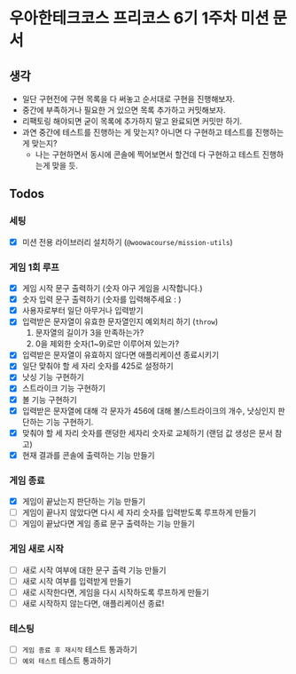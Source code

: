 # 우아한테크코스 프리코스 6기 1주차 미션 문서

## 생각

- 일단 구현전에 구현 목록을 다 써놓고 순서대로 구현을 진행해보자.
- 중간에 부족하거나 필요한 거 있으면 목록 추가하고 커밋해보자.
- 리팩토링 해야되면 굳이 목록에 추가하지 말고 완료되면 커밋만 하기.
- 과연 중간에 테스트를 진행하는 게 맞는지? 아니면 다 구현하고 테스트를 진행하는게 맞는지?
  - 나는 구현하면서 동시에 콘솔에 찍어보면서 할건데 다 구현하고 테스트 진행하는게 맞을 듯.

## Todos

### 세팅

- [x] 미션 전용 라이브러리 설치하기 (`@woowacourse/mission-utils`)

### 게임 1회 루프

- [x] 게임 시작 문구 출력하기 (숫자 야구 게임을 시작합니다.)
- [x] 숫자 입력 문구 출력하기 (숫자를 입력해주세요 : )
- [x] 사용자로부터 일단 아무거나 입력받기
- [x] 입력받은 문자열이 유효한 문자열인지 예외처리 하기 (`throw`)
  1. 문자열의 길이가 3을 만족하는가?
  2. 0을 제외한 숫자(1~9)로만 이루어져 있는가?
- [x] 입력받은 문자열이 유효하지 않다면 애플리케이션 종료시키기
- [x] 일단 맞춰야 할 세 자리 숫자를 425로 설정하기
- [x] 낫싱 기능 구현하기
- [x] 스트라이크 기능 구현하기
- [x] 볼 기능 구현하기
- [x] 입력받은 문자열에 대해 각 문자가 456에 대해 볼/스트라이크의 개수, 낫싱인지 판단하는 기능 구현하기.
- [x] 맞춰야 할 세 자리 숫자를 랜덩한 세자리 숫자로 교체하기 (랜덤 값 생성은 문서 참고)
- [x] 현재 결과를 콘솔에 출력하는 기능 만들기

### 게임 종료

- [x] 게임이 끝났는지 판단하는 기능 만들기
- [ ] 게임이 끝나지 않았다면 다시 세 자리 숫자를 입력받도록 루프하게 만들기
- [ ] 게임이 끝났다면 게임 종료 문구 출력하는 기능 만들기

### 게임 새로 시작

- [ ] 새로 시작 여부에 대한 문구 출력 기능 만들기
- [ ] 새로 시작 여부를 입력받게 만들기
- [ ] 새로 시작한다면, 게임을 다시 시작하도록 루프하게 만들기
- [ ] 새로 시작하지 않는다면, 애플리케이션 종료!

### 테스팅

- [ ] `게임 종료 후 재시작` 테스트 통과하기
- [ ] `예외 테스트` 테스트 통과하기
